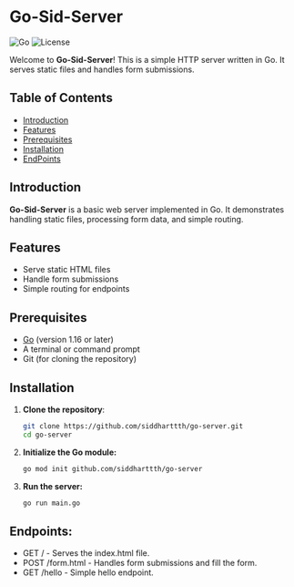 # Go-Sid-Server

![Go](https://img.shields.io/badge/Go-1.16-blue.svg)
![License](https://img.shields.io/badge/License-MIT-green.svg)

Welcome to **Go-Sid-Server**! This is a simple HTTP server written in Go. It serves static files and handles form submissions.

## Table of Contents

- [Introduction](#introduction)
- [Features](#features)
- [Prerequisites](#prerequisites)
- [Installation](#installation)
- [EndPoints](#endpoints)

## Introduction

**Go-Sid-Server** is a basic web server implemented in Go. It demonstrates handling static files, processing form data, and simple routing.

## Features

- Serve static HTML files
- Handle form submissions
- Simple routing for endpoints

## Prerequisites

- [Go](https://golang.org/doc/install) (version 1.16 or later)
- A terminal or command prompt
- Git (for cloning the repository)

## Installation

1. **Clone the repository**:
   ```sh
   git clone https://github.com/siddharttth/go-server.git
   cd go-server
2. **Initialize the Go module:**
   ```sh
   go mod init github.com/siddharttth/go-server
3. **Run the server:**
   ```sh
   go run main.go

##  Endpoints:

- GET / - Serves the index.html file.
- POST /form.html - Handles form submissions and fill the form.
- GET /hello - Simple hello endpoint.

